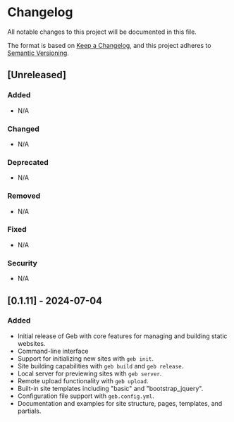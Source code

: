 # Changelog

All notable changes to this project will be documented in this file.

The format is based on [Keep a Changelog](https://keepachangelog.com/en/1.0.0/), and this project adheres to [Semantic Versioning](https://semver.org/spec/v2.0.0.html).

## [Unreleased]

### Added
- N/A

### Changed
- N/A

### Deprecated
- N/A

### Removed
- N/A

### Fixed
- N/A

### Security
- N/A

## [0.1.11] - 2024-07-04
### Added
- Initial release of Geb with core features for managing and building static websites.
- Command-line interface
- Support for initializing new sites with `geb init`.
- Site building capabilities with `geb build` and `geb release`.
- Local server for previewing sites with `geb server`.
- Remote upload functionality with `geb upload`.
- Built-in site templates including "basic" and "bootstrap_jquery".
- Configuration file support with `geb.config.yml`.
- Documentation and examples for site structure, pages, templates, and partials.